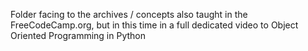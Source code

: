 Folder facing to the archives / concepts also taught in the FreeCodeCamp.org, but in this time in a full dedicated video to Object Oriented Programming in Python
